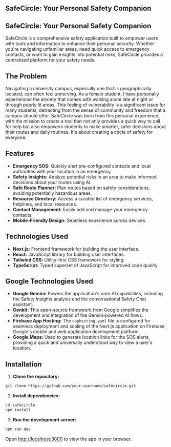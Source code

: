 ## SafeCircle: Your Personal Safety Companion
## SafeCircle: Your Personal Safety Companion

SafeCircle is a comprehensive safety application built to empower users with tools and information to enhance their personal security. Whether you're navigating unfamiliar areas, need quick access to emergency contacts, or want to gain insights into potential risks, SafeCircle provides a centralized platform for your safety needs.

## The Problem

Navigating a university campus, especially one that is geographically isolated, can often feel unnerving. As a female student, I have personally experienced the anxiety that comes with walking alone late at night or through poorly lit areas. This feeling of vulnerability is a significant issue for many students, detracting from the sense of community and freedom that a campus should offer. SafeCircle was born from this personal experience, with the mission to create a tool that not only provides a quick way to call for help but also empowers students to make smarter, safer decisions about their routes and daily routines. It's about creating a circle of safety for everyone.

## Features

- **Emergency SOS:** Quickly alert pre-configured contacts and local authorities with your location in an emergency.
- **Safety Insights:** Analyze potential risks in an area to make informed decisions about your routes using AI.
- **Safe Route Planner:** Plan routes based on safety considerations, avoiding potentially hazardous areas.
- **Resource Directory:** Access a curated list of emergency services, helplines, and local resources.
- **Contact Management:** Easily add and manage your emergency contacts.
- **Mobile-Friendly Design:** Seamless experience across devices.

## Technologies Used

- **Next.js:** Frontend framework for building the user interface.
- **React:** JavaScript library for building user interfaces.
- **Tailwind CSS:** Utility-first CSS framework for styling.
- **TypeScript:** Typed superset of JavaScript for improved code quality.

## Google Technologies Used

- **Google Gemini:** Powers the application's core AI capabilities, including the Safety Insights analysis and the conversational Safety Chat assistant.
- **Genkit:** This open-source framework from Google simplifies the development and integration of the Gemini-powered AI flows.
- **Firebase App Hosting:** The `apphosting.yaml` file is configured for seamless deployment and scaling of the Next.js application on Firebase, Google's mobile and web application development platform.
- **Google Maps:** Used to generate location links for the SOS alerts, providing a quick and universally understood way to view a user's location.

## Installation

1. **Clone the repository:**
```bash
git clone https://github.com/your-username/safecircle.git
```
2. **Install dependencies:**
```bash
cd safecircle
npm install
```
3. **Run the development server:**
```bash
npm run dev
```
Open [http://localhost:3000](http://localhost:3000) to view the app in your browser.
